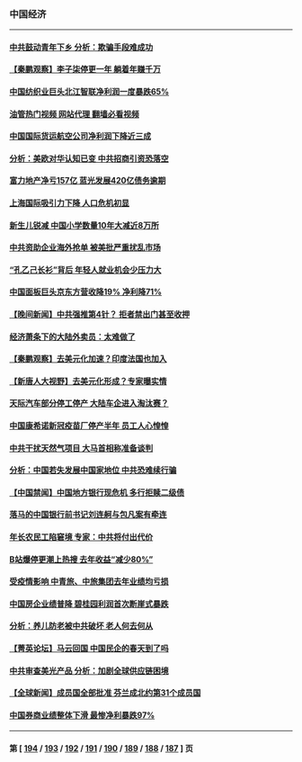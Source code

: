 ### 中国经济
---
#### [中共鼓动青年下乡 分析：欺骗手段难成功](../../pages/ncid283/n13966476.md?04070445) 
#### [【秦鹏观察】李子柒停更一年 躺着年赚千万](../../pages/ncid283/n13965961.md?04070445) 
#### [中国纺织业巨头北江智联净利润一度暴跌65%](../../pages/ncid283/n13966018.md?04070445) 
#### [油管热门视频 网站代理 翻墙必看视频](http://138.2.39.72:81/youtube.html?epic-marker?04070445)
#### [中国国际货运航空公司净利润下降近三成](../../pages/ncid283/n13965996.md?04070445) 
#### [分析：美欧对华认知已变 中共招商引资恐落空](../../pages/ncid283/n13965949.md?04070445) 
#### [富力地产净亏157亿 蓝光发展420亿债务逾期](../../pages/ncid283/n13965958.md?04070445) 
#### [上海国际吸引力下降 人口危机初显](../../pages/ncid283/n13965912.md?04070445) 
#### [新生儿锐减 中国小学数量10年大减近8万所](../../pages/ncid283/n13965673.md?04070445) 
#### [中共资助企业海外抢单 被美批严重扰乱市场](../../pages/ncid283/n13965668.md?04070445) 
#### [“孔乙己长衫”背后 年轻人就业机会少压力大](../../pages/ncid283/n13964575.md?04070445) 
#### [中国面板巨头京东方营收降19% 净利降71%](../../pages/ncid283/n13965307.md?04070445) 
#### [【晚间新闻】中共强推第4针？ 拒者禁出门甚至收押](../../pages/ncid283/n13964912.md?04070445) 
#### [经济萧条下的大陆外卖员：太难做了](../../pages/ncid283/n13964551.md?04070445) 
#### [【秦鹏观察】去美元化加速？印度法国也加入](../../pages/ncid283/n13964723.md?04070445) 
#### [【新唐人大视野】去美元化形成？专家曝实情](../../pages/ncid283/n13964577.md?04070445) 
#### [天际汽车部分停工停产 大陆车企进入淘汰赛？](../../pages/ncid283/n13964579.md?04070445) 
#### [中国康希诺新冠疫苗厂停产半年 员工人心惶惶](../../pages/ncid283/n13964540.md?04070445) 
#### [中共干扰天然气项目 大马首相称准备谈判](../../pages/ncid283/n13964492.md?04070445) 
#### [分析：中国若失发展中国家地位 中共恐难续行骗](../../pages/ncid283/n13963258.md?04070445) 
#### [【中国禁闻】中国地方银行现危机 多行拒赎二级债](../../pages/ncid283/n13964333.md?04070445) 
#### [落马的中国银行前书记刘连舸与包凡案有牵连](../../pages/ncid283/n13964342.md?04070445) 
#### [年长农民工陷窘境 专家：中共将付出代价](../../pages/ncid283/n13964000.md?04070445) 
#### [B站爆停更潮上热搜 去年收益“减少80%”](../../pages/ncid283/n13963757.md?04070445) 
#### [受疫情影响 中青旅、中旅集团去年业绩均亏损](../../pages/ncid283/n13963436.md?04070445) 
#### [中国房企业绩普降 碧桂园利润首次断崖式暴跌](../../pages/ncid283/n13963401.md?04070445) 
#### [分析：养儿防老被中共破坏 老人何去何从](../../pages/ncid283/n13962933.md?04070445) 
#### [【菁英论坛】马云回国 中国民企的春天到了吗](../../pages/ncid283/n13963374.md?04070445) 
#### [中共审查美光产品 分析：加剧全球供应链困境](../../pages/ncid283/n13963146.md?04070445) 
#### [【全球新闻】成员国全部批准 芬兰成北约第31个成员国](../../pages/ncid283/n13963059.md?04070445) 
#### [中国券商业绩整体下滑 最惨净利暴跌97%](../../pages/ncid283/n13962821.md?04070445) 

---
#### 第 [ [194](./194.md?04070445) / [193](./193.md?04070445) / [192](./192.md?04070445) / [191](./191.md?04070445) / [190](./190.md?04070445) / [189](./189.md?04070445) / [188](./188.md?04070445) / [187](./187.md?04070445) ] 页
